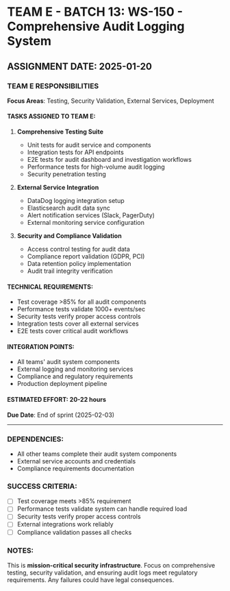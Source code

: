 # TEAM E - BATCH 13: WS-150 - Comprehensive Audit Logging System

## ASSIGNMENT DATE: 2025-01-20

### TEAM E RESPONSIBILITIES
**Focus Areas**: Testing, Security Validation, External Services, Deployment

#### TASKS ASSIGNED TO TEAM E:
1. **Comprehensive Testing Suite**
   - Unit tests for audit service and components
   - Integration tests for API endpoints
   - E2E tests for audit dashboard and investigation workflows
   - Performance tests for high-volume audit logging
   - Security penetration testing

2. **External Service Integration**
   - DataDog logging integration setup
   - Elasticsearch audit data sync
   - Alert notification services (Slack, PagerDuty)
   - External monitoring service configuration

3. **Security and Compliance Validation**
   - Access control testing for audit data
   - Compliance report validation (GDPR, PCI)
   - Data retention policy implementation
   - Audit trail integrity verification

#### TECHNICAL REQUIREMENTS:
- Test coverage >85% for all audit components
- Performance tests validate 1000+ events/sec
- Security tests verify proper access controls
- Integration tests cover all external services
- E2E tests cover critical audit workflows

#### INTEGRATION POINTS:
- All teams' audit system components
- External logging and monitoring services
- Compliance and regulatory requirements
- Production deployment pipeline

#### ESTIMATED EFFORT: 20-22 hours
**Due Date**: End of sprint (2025-02-03)

---

### DEPENDENCIES:
- All other teams complete their audit system components
- External service accounts and credentials
- Compliance requirements documentation

### SUCCESS CRITERIA:
- [ ] Test coverage meets >85% requirement
- [ ] Performance tests validate system can handle required load
- [ ] Security tests verify proper access controls
- [ ] External integrations work reliably
- [ ] Compliance validation passes all checks

### NOTES:
This is **mission-critical security infrastructure**. Focus on comprehensive testing, security validation, and ensuring audit logs meet regulatory requirements. Any failures could have legal consequences.